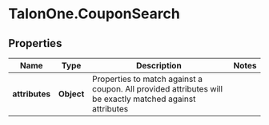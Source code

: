 # TalonOne.CouponSearch

## Properties
Name | Type | Description | Notes
------------ | ------------- | ------------- | -------------
**attributes** | **Object** | Properties to match against a coupon. All provided attributes will be exactly matched against attributes | 


